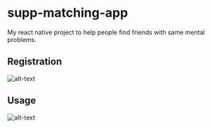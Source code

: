 # supp-matching-app
My react native project to help people find friends with same mental problems.
## Registration
![alt-text](https://github.com/fukenrice/supp-matching-app/tree/main/demo/registration.gif)

## Usage
![alt-text](https://github.com/fukenrice/supp-matching-app/tree/main/demo/usage.gif)